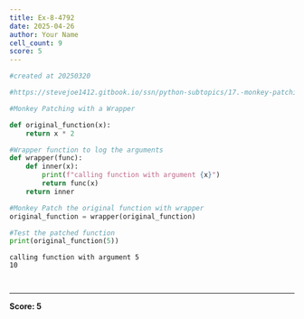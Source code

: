 ```yaml
---
title: Ex-8-4792
date: 2025-04-26
author: Your Name
cell_count: 9
score: 5
---
```


```python
#created at 20250320
```


```python
#https://stevejoe1412.gitbook.io/ssn/python-subtopics/17.-monkey-patching
```


```python
#Monkey Patching with a Wrapper
```


```python
def original_function(x):
    return x * 2
```


```python
#Wrapper function to log the arguments
def wrapper(func):
    def inner(x):
        print(f"calling function with argument {x}")
        return func(x)
    return inner
```


```python
#Monkey Patch the original function with wrapper
original_function = wrapper(original_function)
```


```python
#Test the patched function
print(original_function(5))
```

    calling function with argument 5
    10



```python

```


```python

```


---
**Score: 5**